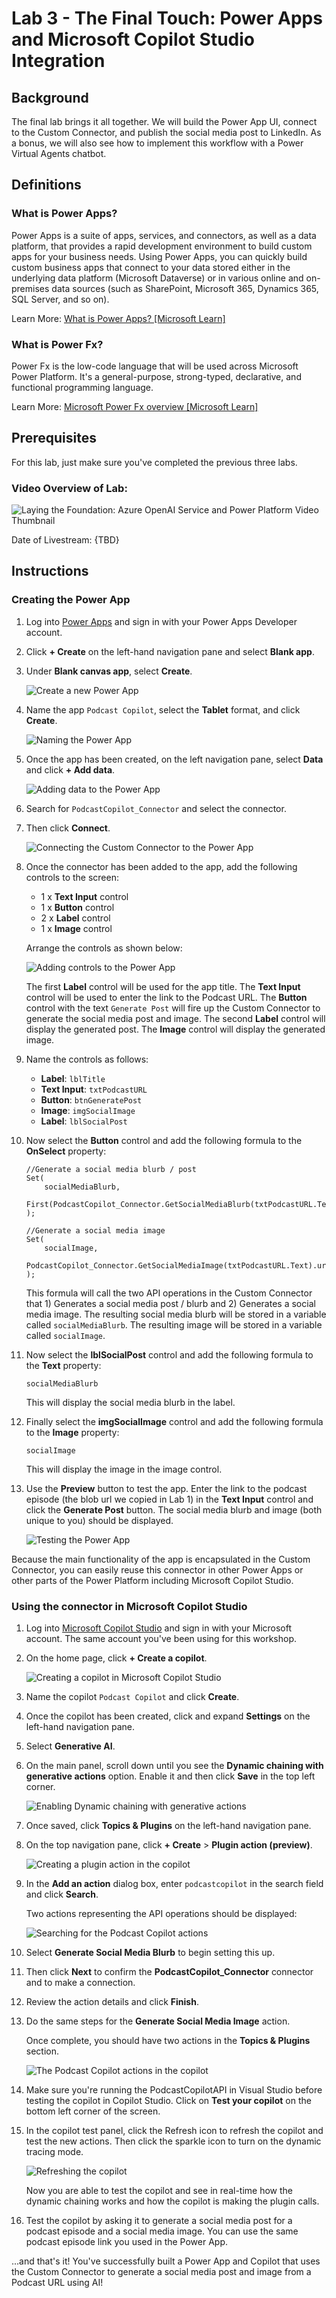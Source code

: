 # Lab 3 - The Final Touch: Power Apps and Microsoft Copilot Studio Integration

## Background

The final lab brings it all together. We will build the Power App UI, connect to the Custom Connector, and publish the social media post to LinkedIn. As a bonus, we will also see how to implement this workflow with a Power Virtual Agents chatbot.

## Definitions

### What is Power Apps?

Power Apps is a suite of apps, services, and connectors, as well as a data platform, that provides a rapid development environment to build custom apps for your business needs. Using Power Apps, you can quickly build custom business apps that connect to your data stored either in the underlying data platform (Microsoft Dataverse) or in various online and on-premises data sources (such as SharePoint, Microsoft 365, Dynamics 365, SQL Server, and so on).

Learn More: [What is Power Apps? [Microsoft Learn]](https://learn.microsoft.com/en-us/power-apps/powerapps-overview)

### What is Power Fx?

Power Fx is the low-code language that will be used across Microsoft Power Platform. It's a general-purpose, strong-typed, declarative, and functional programming language.

Learn More: [Microsoft Power Fx overview [Microsoft Learn]](https://learn.microsoft.com/en-us/power-platform/power-fx/overview)

## Prerequisites

For this lab, just make sure you've completed the previous three labs.

### Video Overview of Lab:

![Laying the Foundation: Azure OpenAI Service and Power Platform Video Thumbnail](assets/lets-learn-power-3.png)

Date of Livestream: {TBD}

## Instructions

### Creating the Power App

1. Log into [Power Apps](https://make.powerapps.com/) and sign in with your Power Apps Developer account.

1. Click **+ Create** on the left-hand navigation pane and select **Blank app**.

1. Under **Blank canvas app**, select **Create**.

    ![Create a new Power App](assets/create-power-app.png)

1. Name the app ``Podcast Copilot``, select the **Tablet** format, and click **Create**.

    ![Naming the Power App](assets/name-power-app.png)

1. Once the app has been created, on the left navigation pane, select **Data** and click **+ Add data**.

    ![Adding data to the Power App](assets/add-data.png)

1. Search for ``PodcastCopilot_Connector`` and select the connector.

1. Then click **Connect**.

    ![Connecting the Custom Connector to the Power App](assets/connect-custom-connector.png)

1. Once the connector has been added to the app, add the following controls to the screen:

    - 1 x **Text Input** control
    - 1 x **Button** control
    - 2 x **Label** control
    - 1 x **Image** control

    Arrange the controls as shown below:

    ![Adding controls to the Power App](assets/add-controls.png)

    The first **Label** control will be used for the app title. The **Text Input** control will be used to enter the link to the Podcast URL. The **Button** control with the text ``Generate Post`` will fire up the Custom Connector to generate the social media post and image. The second **Label** control will display the generated post. The **Image** control will display the generated image.

1. Name the controls as follows:

    - **Label**: ``lblTitle``
    - **Text Input**: ``txtPodcastURL``
    - **Button**: ``btnGeneratePost``
    - **Image**: ``imgSocialImage``
    - **Label**: ``lblSocialPost``

1. Now select the **Button** control and add the following formula to the **OnSelect** property:

    ```
    //Generate a social media blurb / post
    Set(
        socialMediaBlurb,
        First(PodcastCopilot_Connector.GetSocialMediaBlurb(txtPodcastURL.Text).choices).message.content
    );

    //Generate a social media image
    Set(
        socialImage,
        PodcastCopilot_Connector.GetSocialMediaImage(txtPodcastURL.Text).url
    );
    ```

    This formula will call the two API operations in the Custom Connector that 1) Generates a social media post / blurb and 2) Generates a social media image. The resulting social media blurb will be stored in a variable called ``socialMediaBlurb``. The resulting image will be stored in a variable called ``socialImage``.

1. Now select the **lblSocialPost** control and add the following formula to the **Text** property:

    ```
    socialMediaBlurb
    ```

    This will display the social media blurb in the label.

1. Finally select the **imgSocialImage** control and add the following formula to the **Image** property:

    ```
    socialImage
    ```

    This will display the image in the image control.

1. Use the **Preview** button to test the app. Enter the link to the podcast episode (the blob url we copied in Lab 1) in the **Text Input** control and click the **Generate Post** button. The social media blurb and image (both unique to you) should be displayed.

    ![Testing the Power App](assets/test-power-app.png)

Because the main functionality of the app is encapsulated in the Custom Connector, you can easily reuse this connector in other Power Apps or other parts of the Power Platform including Microsoft Copilot Studio.

### Using the connector in Microsoft Copilot Studio

1. Log into [Microsoft Copilot Studio](https://copilotstudio.microsoft.com/) and sign in with your Microsoft account. The same account you've been using for this workshop.

1. On the home page, click **+ Create a copilot**.

    ![Creating a copilot in Microsoft Copilot Studio](assets/create-copilot.png)

1. Name the copilot ``Podcast Copilot`` and click **Create**.

1. Once the copilot has been created, click and expand **Settings** on the left-hand navigation pane.

1. Select **Generative AI**.

1. On the main panel, scroll down until you see the **Dynamic chaining with generative actions** option. Enable it and then click **Save** in the top left corner.

    ![Enabling Dynamic chaining with generative actions](assets/enable-dynamic-chaining.png)

1. Once saved, click **Topics & Plugins** on the left-hand navigation pane.

1. On the top navigation pane, click **+ Create** > **Plugin action (preview)**.

    ![Creating a plugin action in the copilot](assets/create-plugin-action.png)

1. In the **Add an action** dialog box, enter `podcastcopilot` in the search field and click **Search**.

    Two actions representing the API operations should be displayed:

    ![Searching for the Podcast Copilot actions](assets/search-podcast-copilot.png)

1. Select **Generate Social Media Blurb** to begin setting this up. 

1. Then click **Next** to confirm the **PodcastCopilot_Connector** connector and to make a connection.

1. Review the action details and click **Finish**.

1. Do the same steps for the **Generate Social Media Image** action.

    Once complete, you should have two actions in the **Topics & Plugins** section.

    ![The Podcast Copilot actions in the copilot](assets/podcast-copilot-actions.png)

1. Make sure you're running the PodcastCopilotAPI in Visual Studio before testing the copilot in Copilot Studio. Click on **Test your copilot** on the bottom left corner of the screen.

1. In the copilot test panel, click the Refresh icon to refresh the copilot and test the new actions. Then click the sparkle icon to turn on the dynamic tracing mode.

    ![Refreshing the copilot](assets/refresh-copilot.png)

    Now you are able to test the copilot and see in real-time how the dynamic chaining works and how the copilot is making the plugin calls.

1. Test the copilot by asking it to generate a social media post for a podcast episode and a social media image. You can use the same podcast episode link you used in the Power App.

...and that's it! You've successfully built a Power App and Copilot that uses the Custom Connector to generate a social media post and image from a Podcast URL using AI!
